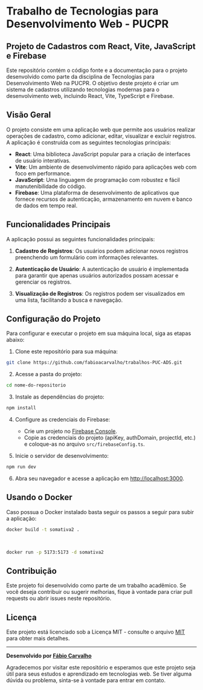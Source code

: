 # Trabalho de Tecnologias para Desenvolvimento Web - PUCPR

## Projeto de Cadastros com React, Vite, JavaScript e Firebase

Este repositório contém o código fonte e a documentação para o projeto desenvolvido como parte da disciplina de Tecnologias para Desenvolvimento Web na PUCPR. O objetivo deste projeto é criar um sistema de cadastros utilizando tecnologias modernas para o desenvolvimento web, incluindo React, Vite, TypeScript e Firebase.

## Visão Geral

O projeto consiste em uma aplicação web que permite aos usuários realizar operações de cadastro, como adicionar, editar, visualizar e excluir registros. A aplicação é construída com as seguintes tecnologias principais:

- **React**: Uma biblioteca JavaScript popular para a criação de interfaces de usuário interativas.
- **Vite**: Um ambiente de desenvolvimento rápido para aplicações web com foco em performance.
- **JavaScript**: Uma linguagem de programação com robustez e fácil manutenibilidade do código.
- **Firebase**: Uma plataforma de desenvolvimento de aplicativos que fornece recursos de autenticação, armazenamento em nuvem e banco de dados em tempo real.

## Funcionalidades Principais

A aplicação possui as seguintes funcionalidades principais:

1. **Cadastro de Registros**: Os usuários podem adicionar novos registros preenchendo um formulário com informações relevantes.

2. **Autenticação de Usuário**: A autenticação de usuário é implementada para garantir que apenas usuários autorizados possam acessar e gerenciar os registros.

3. **Visualização de Registros**: Os registros podem ser visualizados em uma lista, facilitando a busca e navegação.


## Configuração do Projeto

Para configurar e executar o projeto em sua máquina local, siga as etapas abaixo:

1. Clone este repositório para sua máquina:

```bash
git clone https://github.com/fabioacarvalho/trabalhos-PUC-ADS.git
```

2. Acesse a pasta do projeto:

```bash
cd nome-do-repositorio
```

3. Instale as dependências do projeto:

```bash
npm install
```

4. Configure as credenciais do Firebase:
   
   - Crie um projeto no [Firebase Console](https://console.firebase.google.com/).
   - Copie as credenciais do projeto (apiKey, authDomain, projectId, etc.) e coloque-as no arquivo `src/firebaseConfig.ts`.
   
5. Inicie o servidor de desenvolvimento:

```bash
npm run dev
```

6. Abra seu navegador e acesse a aplicação em [http://localhost:3000](http://localhost:3000).

## Usando o Docker

Caso possua o Docker instalado basta seguir os passos a seguir para subir a aplicação:

```bash
docker build -t somativa2 .
```
<br>

```bash
docker run -p 5173:5173 -d somativa2
```

## Contribuição

Este projeto foi desenvolvido como parte de um trabalho acadêmico. Se você deseja contribuir ou sugerir melhorias, fique à vontade para criar pull requests ou abrir issues neste repositório.

## Licença

Este projeto está licenciado sob a Licença MIT - consulte o arquivo [MIT](LICENSE) para obter mais detalhes.

---

**Desenvolvido por [Fábio Carvalho](https://github.com/fabioacarvalho)**

Agradecemos por visitar este repositório e esperamos que este projeto seja útil para seus estudos e aprendizado em tecnologias web. Se tiver alguma dúvida ou problema, sinta-se à vontade para entrar em contato.
